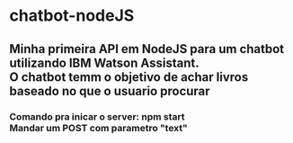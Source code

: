 <h1> chatbot-nodeJS </h1>
<h2>
Minha primeira API em NodeJS para um chatbot utilizando IBM Watson Assistant.
<br>
O chatbot temm o objetivo de achar livros baseado no que o usuario procurar
</h2>
<h3>
Comando pra inicar o server: npm start
<br>
Mandar um POST com parametro "text"
</h3>
